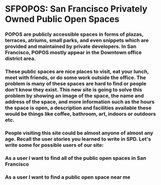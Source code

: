 # SFPOPOS: San Francisco Privately Owned Public Open Spaces

### POPOS are publicly accessible spaces in forms of plazas, terraces, atriums, small parks, and even snippets which are provided and maintained by private developers. In San Francisco, POPOS mostly appear in the Downtown office district area.

### These public spaces are nice places to visit, eat your lunch, meet with friends, or do some work outside the office. The problem is many of these spaces are hard to find or people don't know they exist. This new site is going to solve this problem by showing an image of the space, the name and address of the space, and more information such as the hours the space is open, a description and facilities available these would be things like coffee, bathroom, art, indoors or outdoors etc.

### People visiting this site could be almost anyone of almost any age. Recall the user stories you learned to write in SPD. Let's write some for possible users of our site:

### As a user I want to find all of the public open spaces in San Francisco
### As a user I want to find a public open space near me
